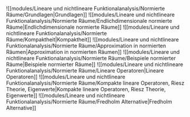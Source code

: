 ![[modules/Lineare und nichtlineare Funktionalanalysis/Normierte Räume/Grundlagen|Grundlagen]]
![[modules/Lineare und nichtlineare Funktionalanalysis/Normierte Räume/Endlichdimensionale normierte Räume|Endlichdimensionale normierte Räume]]
![[modules/Lineare und nichtlineare Funktionalanalysis/Normierte Räume/Kompaktheit|Kompaktheit]]
![[modules/Lineare und nichtlineare Funktionalanalysis/Normierte Räume/Approximation in normierten Räumen|Approximation in normierten Räumen]]
![[modules/Lineare und nichtlineare Funktionalanalysis/Normierte Räume/Beispiele normierter Räume|Beispiele normierter Räume]]
![[modules/Lineare und nichtlineare Funktionalanalysis/Normierte Räume/Lineare Operatoren|Lineare Operatoren]]
![[modules/Lineare und nichtlineare Funktionalanalysis/Normierte Räume/Kompakte lineare Operatoren, Riesz Theorie, Eigenwerte|Kompakte lineare Operatoren, Riesz Theorie, Eigenwerte]]
![[modules/Lineare und nichtlineare Funktionalanalysis/Normierte Räume/Fredholm Alternative|Fredholm Alternative]]